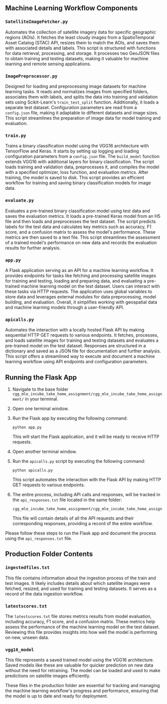 

## Machine Learning Workflow Components

### `SatelliteImageFetcher.py`
Automates the collection of satellite imagery data for specific geographic regions (AOIs). It fetches the least cloudy images from a SpatioTemporal Asset Catalog (STAC) API, resizes them to match the AOIs, and saves them with associated details and labels. This script is structured with functions for data retrieval, processing, and storage. It processes two GeoJSON files to obtain training and testing datasets, making it valuable for machine learning and remote sensing applications.

### `ImagePreprocessor.py`
Designed for loading and preprocessing image datasets for machine learning tasks. It reads and normalizes images from specified folders, associates them with labels, and splits the data into training and validation sets using Scikit-Learn's `train_test_split` function. Additionally, it loads a separate test dataset. Configuration parameters are read from a `config.json` file, making it adaptable to different datasets and image sizes. This script streamlines the preparation of image data for model training and evaluation.

### `train.py`
Trains a binary classification model using the VGG16 architecture with TensorFlow and Keras. It starts by setting up logging and loading configuration parameters from a `config.json` file. The `build_model` function extends VGG16 with additional layers for binary classification. The script loads training and validation data, preprocesses it, and compiles the model with a specified optimizer, loss function, and evaluation metrics. After training, the model is saved to disk. This script provides an efficient workflow for training and saving binary classification models for image data.

### `evaluate.py`
Evaluates a pre-trained binary classification model using test data and saves the evaluation metrics. It loads a pre-trained Keras model from an H5 file and then loads and preprocesses the test dataset. The script predicts labels for the test data and calculates key metrics such as accuracy, F1 score, and a confusion matrix to assess the model's performance. These metrics are then saved to a text file. This script streamlines the assessment of a trained model's performance on new data and records the evaluation results for further analysis.

### `app.py`
A Flask application serving as an API for a machine learning workflow. It provides endpoints for tasks like fetching and processing satellite images for training and testing, loading and preparing data, and evaluating a pre-trained machine learning model on the test dataset. Users can interact with these tasks via HTTP requests. The application uses global variables to store data and leverages external modules for data preprocessing, model building, and evaluation. Overall, it simplifies working with geospatial data and machine learning models through a user-friendly API.

### `apicalls.py`
Automates the interaction with a locally hosted Flask API by making sequential HTTP GET requests to various endpoints. It fetches, processes, and loads satellite images for training and testing datasets and evaluates a pre-trained model on the test dataset. Responses are structured in a dictionary and saved as a JSON file for documentation and further analysis. This script offers a streamlined way to execute and document a machine learning workflow using API endpoints and configuration parameters.


## Running the Flask App

1. Navigate to the base folder `cgg_mle_incube_take_home_assignment/cgg_mle_incube_take_home_assignment/` in your terminal.

2. Open one terminal window.

3. Run the Flask app by executing the following command:

   ```
   python app.py
   ```

   This will start the Flask application, and it will be ready to receive HTTP requests.

4. Open another terminal window.

5. Run the `apicalls.py` script by executing the following command:

   ```
   python apicalls.py
   ```

   This script automates the interaction with the Flask API by making HTTP GET requests to various endpoints.

6. The entire process, including API calls and responses, will be tracked in the `api_responses.txt` file located in the same folder:

   ```
   cgg_mle_incube_take_home_assignment/cgg_mle_incube_take_home_assignment/api_responses.txt
   ```

   This file will contain details of all the API requests and their corresponding responses, providing a record of the entire workflow.

Please follow these steps to run the Flask app and document the process using the `api_responses.txt` file.



## Production Folder Contents

### `ingestedfiles.txt`
This file contains information about the ingestion process of the train and test images. It likely includes details about which satellite images were fetched, resized, and used for training and testing datasets. It serves as a record of the data ingestion workflow.

### `latestscores.txt`
The `latestscores.txt` file stores metrics results from model evaluation, including accuracy, F1 score, and a confusion matrix. These metrics help assess the performance of the machine learning model on the test dataset. Reviewing this file provides insights into how well the model is performing on new, unseen data.

### `vgg16_model`
This file represents a saved trained model using the VGG16 architecture. Saved models like these are valuable for quicker prediction on new data without the need for retraining. The model can be loaded and used to make predictions on satellite images efficiently.

These files in the production folder are essential for tracking and managing the machine learning workflow's progress and performance, ensuring that the model is up to date and ready for deployment.